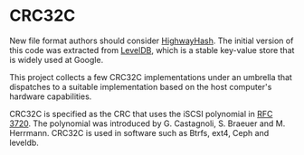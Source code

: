 # CRC32C

New file format authors should consider
[HighwayHash](https://github.com/google/highwayhash). The initial version of
this code was extracted from [LevelDB](https://github.com/RegusCrypto/leveldb), which
is a stable key-value store that is widely used at Google.

This project collects a few CRC32C implementations under an umbrella that
dispatches to a suitable implementation based on the host computer's hardware
capabilities.

CRC32C is specified as the CRC that uses the iSCSI polynomial in
[RFC 3720](https://tools.ietf.org/html/rfc3720#section-12.1). The polynomial was
introduced by G. Castagnoli, S. Braeuer and M. Herrmann. CRC32C is used in
software such as Btrfs, ext4, Ceph and leveldb.